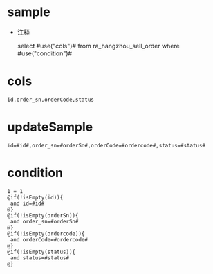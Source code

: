 sample
===
* 注释

	select #use("cols")# from ra_hangzhou_sell_order  where  #use("condition")#

cols
===
	id,order_sn,orderCode,status

updateSample
===
	
	id=#id#,order_sn=#orderSn#,orderCode=#ordercode#,status=#status#

condition
===

	1 = 1  
	@if(!isEmpty(id)){
	 and id=#id#
	@}
	@if(!isEmpty(orderSn)){
	 and order_sn=#orderSn#
	@}
	@if(!isEmpty(ordercode)){
	 and orderCode=#ordercode#
	@}
	@if(!isEmpty(status)){
	 and status=#status#
	@}
	
	